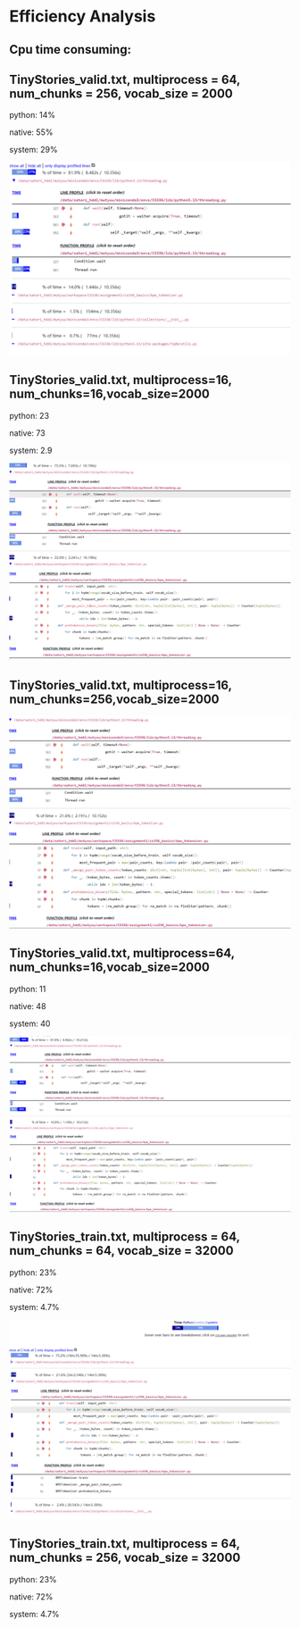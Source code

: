 # Efficiency Analysis

## Cpu time consuming:



## TinyStories_valid.txt, multiprocess = 64, num_chunks = 256, vocab_size = 2000

python: 14%

native: 55%

system: 29%

![](1.png)



## TinyStories_valid.txt, multiprocess=16, num_chunks=16,vocab_size=2000

python: 23

native: 73

system: 2.9

![](2.png)



## TinyStories_valid.txt, multiprocess=16, num_chunks=256,vocab_size=2000

![](6.png)





## TinyStories_valid.txt, multiprocess=64, num_chunks=16,vocab_size=2000

python: 11

native: 48

system: 40

![](3.png)



## TinyStories_train.txt, multiprocess = 64, num_chunks = 64, vocab_size = 32000

python: 23%

native: 72%

system: 4.7%

![](4.png)



## TinyStories_train.txt, multiprocess = 64, num_chunks = 256, vocab_size = 32000

python: 23%

native: 72%

system: 4.7%
